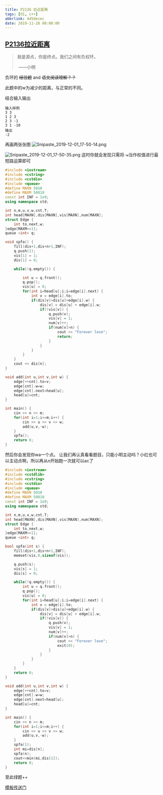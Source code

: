 ```yaml
---
title: P2136 拉近距离
tags: [OI, c++]
abbrlink: 4d5decec
date: 2019-11-28 00:00:00
---
```


## [P2136拉近距离]( https://www.luogu.com.cn/problem/P2136 )

> 我是源点，你是终点。我们之间有负权环。 
>
> ​																	——小明 

<!--more-->

负环的 ~~经验题~~ and ~~语文阅读理解？？~~

此题中的w为减少的距离，与正常的不同。

结合输入输出

```
输入样例
3 3
1 2 3
2 3 -1
3 1 -10
输出
-2
```
再画两张张图
![Snipaste_2019-12-01_17-50-14.png](https://i.loli.net/2019/12/01/iSWPnMDThb72szE.png)

![Snipaste_2019-12-01_17-50-35.png](https://i.loli.net/2019/12/01/jnOQksyX2NZfBut.png)
这时你就会发现只需将``-w``当作权值进行最短路运算即可


```cpp
#include <iostream>
#include <cstring>
#include <cstdio>
#include <queue>
#define MAXN 5010
#define MAXM 50010
const int INF = 1e9;
using namespace std;

int n,m,u,v,w,cnt,T;
int head[MAXN],dis[MAXN],vis[MAXN],num[MAXN];
struct Edge {
	int to,next,w;
}edge[MAXM<<1];
queue <int> q;

void spfa() {
	fill(dis+1,dis+n+1,INF);
	q.push(1);
	vis[1] = 1;
	dis[1] = 0;

	while(!q.empty()) {

		int u = q.front();
		q.pop();
		vis[u] = 0;
		for(int i=head[u];i;i=edge[i].next) {
			int v = edge[i].to;
			if(dis[v]>dis[u]+edge[i].w) {
				dis[v] = dis[u] + edge[i].w;
				if(!vis[v]) {
					q.push(v);
					vis[v] = 1;
					num[v]++;
					if(num[v]>n) {
						cout << "Forever love";
						return;
					}
				}
			}	
		}
	}
	cout << dis[n];
}

void add(int u,int v,int w) {
	edge[++cnt].to=v;
	edge[cnt].w=w;
	edge[cnt].next=head[u];
	head[u]=cnt;
}

int main() {
	cin >> n >> m;
	for(int i=1;i<=m;i++) {
		cin >> u >> v >> w;
		add(u,v,-w);
	}
	spfa();
	return 0;
}
```

然后你会发现你wa一个点。
让我们再认真看看题目，只能小明主动吗？小红也可以主动点啊，所以再从n开始跑一次就可以ac了

```cpp
#include <iostream>
#include <cstdlib>
#include <cstring>
#include <cstdio>
#include <queue>
#define MAXN 5010
#define MAXM 50010
const int INF = 1e9;
using namespace std;

int n,m,u,v,w,cnt,T;
int head[MAXN],dis[MAXN],vis[MAXN],num[MAXN];
struct Edge {
	int to,next,w;
}edge[MAXM<<1];
queue <int> q;

bool spfa(int s) {
	fill(dis+1,dis+n+1,INF);
    memset(vis,0,sizeof(vis));

	q.push(s);
	vis[s] = 1;
	dis[s] = 0;

	while(!q.empty()) {
		int u = q.front();
		q.pop();
		vis[u] = 0;
		for(int i=head[u];i;i=edge[i].next) {
			int v = edge[i].to;
			if(dis[v]>dis[u]+edge[i].w) {
				dis[v] = dis[u] + edge[i].w;
				if(!vis[v]) {
					q.push(v);
					vis[v] = 1;
					num[v]++;
					if(num[v]>n) {
						cout << "Forever love";
						exit(0);
					}
				}
			}	
		}
	}
	return 0;
}

void add(int u,int v,int w) {
	edge[++cnt].to=v;
	edge[cnt].w=w;
	edge[cnt].next=head[u];
	head[u]=cnt;
}

int main() {
	cin >> n >> m;
	for(int i=1;i<=m;i++) {
		cin >> u >> v >> w;
		add(u,v,-w);
	}
	spfa(1);
    int mi=dis[n];
    spfa(n);
    cout<<min(mi,dis[1]);
	return 0;
}
```

至此绿题++

[模板传送门](https://royce2019.github.io/P3385/)